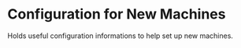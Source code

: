 # Configuration for New Machines
Holds useful configuration informations to help set up new machines.
